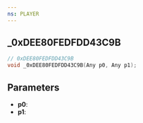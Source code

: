 ```yaml
---
ns: PLAYER
---
```

## _0xDEE80FEDFDD43C9B

```c
// 0xDEE80FEDFDD43C9B
void _0xDEE80FEDFDD43C9B(Any p0, Any p1);
```

## Parameters
* **p0**:
* **p1**:
